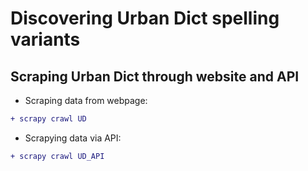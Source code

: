 # Discovering Urban Dict spelling variants

Scraping Urban Dict through website and API
-------------

* Scraping data from webpage:
```diff
+ scrapy crawl UD
```

* Scrapying data via API:
```diff
+ scrapy crawl UD_API
```